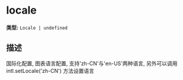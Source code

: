 # locale

**类型:** `Locale | undefined`

## 描述
国际化配置, 图表语言配置, 支持'zh-CN'与'en-US'两种语言, 另外可以调用 intl.setLocale('zh-CN') 方法设置语言